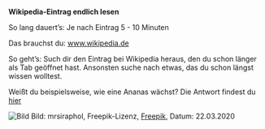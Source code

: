**Wikipedia-Eintrag endlich lesen**

So lang dauert’s: Je nach Eintrag 5 - 10 Minuten

Das brauchst du: www.wikipedia.de

So geht’s: Such dir den Eintrag bei Wikipedia heraus, den du schon länger als Tab geöffnet hast. 
Ansonsten suche nach etwas, das du schon längst wissen wolltest.


Weißt du beispielsweise, wie eine Ananas wächst? Die Antwort findest du [hier](https://de.wikipedia.org/wiki/Ananas)

![Bild](https://image.freepik.com/fotos-kostenlos/ananasfrucht_1203-7746.jpg)
Bild: mrsiraphol, Freepik-Lizenz, [Freepik](https://de.freepik.com/fotos-kostenlos/ananasfrucht_1123681.htm#page=1&query=ananas&position=0), Datum: 22.03.2020

